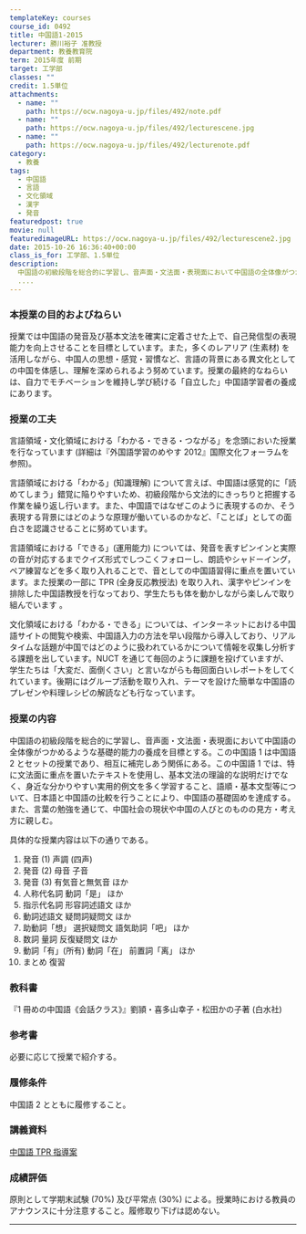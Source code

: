 ```yaml
---
templateKey: courses
course_id: 0492
title: 中国語1-2015
lecturer: 勝川裕子 准教授
department: 教養教育院
term: 2015年度 前期
target: 工学部
classes: ""
credit: 1.5単位
attachments:
  - name: ""
    path: https://ocw.nagoya-u.jp/files/492/note.pdf
  - name: ""
    path: https://ocw.nagoya-u.jp/files/492/lecturescene.jpg
  - name: ""
    path: https://ocw.nagoya-u.jp/files/492/lecturenote.pdf
category:
  - 教養
tags:
  - 中国語
  - 言語
  - 文化領域
  - 漢字
  - 発音
featuredpost: true
movie: null
featuredimageURL: https://ocw.nagoya-u.jp/files/492/lecturescene2.jpg
date: 2015-10-26 16:36:40+00:00
class_is_for: 工学部、1.5単位
description:
  中国語の初級段階を総合的に学習し、音声面・文法面・表現面において中国語の全体像がつかめるような基礎的能力の養成を目標とする。この中国語1は中国語2とセットの授業であり、相互に補完しあう関係にある。この中国語1では、特に文法面に重点を置いたテキストを使用し、基本文法の理論的な説明だけでなく、身近な分かりやすい実用的例文を多く学習すること、語順・基本文型等について、日本語と中国語の比較を行うことにより
  ....
---
```


### 本授業の目的およびねらい

授業では中国語の発音及び基本文法を確実に定着させた上で、自己発信型の表現能力を向上させることを目標としています。また，多くのレアリア (生素材) を活用しながら、中国人の思想・感覚・習慣など、言語の背景にある異文化としての中国を体感し、理解を深められるよう努めています。授業の最終的なねらいは、自力でモチベーションを維持し学び続ける「自立した」中国語学習者の養成にあります。

### 授業の工夫

言語領域・文化領域における「わかる・できる・つながる」を念頭においた授業を行なっています (詳細は『外国語学習のめやす 2012』国際文化フォーラムを参照)。

言語領域における「わかる」(知識理解) について言えば、中国語は感覚的に「読めてしまう」錯覚に陥りやすいため、初級段階から文法的にきっちりと把握する作業を繰り返し行います。また、中国語ではなぜこのように表現するのか、そう表現する背景にはどのような原理が働いているのかなど、「ことば」としての面白さを認識させることに努めています。

言語領域における「できる」(運用能力) については、発音を表すピンインと実際の音が対応するまでクイズ形式でしつこくフォローし、朗読やシャドーイング，ペア練習などを多く取り入れることで、音としての中国語習得に重点を置いています。また授業の一部に TPR (全身反応教授法) を取り入れ、漢字やピンインを排除した中国語教授を行なっており、学生たちも体を動かしながら楽しんで取り組んでいます 。

文化領域における「わかる・できる」については、インターネットにおける中国語サイトの閲覧や検索、中国語入力の方法を早い段階から導入しており、リアルタイムな話題が中国ではどのように扱われているかについて情報を収集し分析する課題を出しています。NUCT を通じて毎回のように課題を投げていますが、学生たちは「大変だ、面倒くさい」と言いながらも毎回面白いレポートをしてくれています。後期にはグループ活動を取り入れ、テーマを設けた簡単な中国語のプレゼンや料理レシピの解読なども行なっています。

### 授業の内容

中国語の初級段階を総合的に学習し、音声面・文法面・表現面において中国語の全体像がつかめるような基礎的能力の養成を目標とする。この中国語 1 は中国語 2 とセットの授業であり、相互に補完しあう関係にある。この中国語 1 では、特に文法面に重点を置いたテキストを使用し、基本文法の理論的な説明だけでなく、身近な分かりやすい実用的例文を多く学習すること、語順・基本文型等について、日本語と中国語の比較を行うことにより、中国語の基礎固めを達成する。また、言葉の勉強を通じて、中国社会の現状や中国の人びとのものの見方・考え方に親しむ。

具体的な授業内容は以下の通りである。

1. 発音 (1) 声調 (四声)
2. 発音 (2) 母音 子音
3. 発音 (3) 有気音と無気音 ほか
4. 人称代名詞 動詞「是」 ほか
5. 指示代名詞 形容詞述語文 ほか
6. 動詞述語文 疑問詞疑問文 ほか
7. 助動詞「想」 選択疑問文 語気助詞「吧」 ほか
8. 数詞 量詞 反復疑問文 ほか
9. 動詞「有」(所有) 動詞「在」 前置詞「离」 ほか
10. まとめ 復習

### 教科書

『1 冊めの中国語《会話クラス》』劉頴・喜多山幸子・松田かの子著 (白水社)

### 参考書

必要に応じて授業で紹介する。

### 履修条件

中国語 2 とともに履修すること。

### 講義資料

[中国語 TPR 指導案](https://ocw.nagoya-u.jp/files/492/lecturenote.pdf)

### 成績評価

原則として学期末試験 (70%) 及び平常点 (30%) による。授業時における教員のアナウンスに十分注意すること。履修取り下げは認めない。

---
